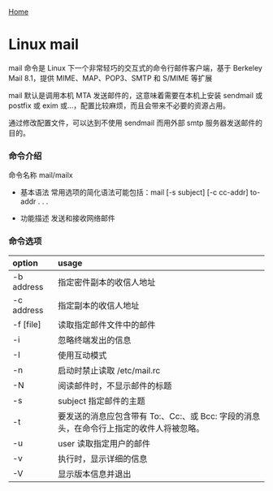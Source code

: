 [Home](../../../../)


# Linux mail

mail 命令是 Linux 下一个非常轻巧的交互式的命令行邮件客户端，基于 Berkeley Mail 8.1，提供 MIME、MAP、POP3、SMTP 和 S/MIME 等扩展

mail 默认是调用本机 MTA 发送邮件的，这意味着需要在本机上安装 sendmail 或 postfix 或 exim 或…，配置比较麻烦，而且会带来不必要的资源占用。

通过修改配置文件，可以达到不使用 sendmail 而用外部 smtp 服务器发送邮件的目的。

### 命令介绍
命令名称 mail/mailx

* 基本语法
常用选项的简化语法可能包括：mail [-s subject] [-c cc-addr] to-addr . . .

* 功能描述
发送和接收网络邮件

### 命令选项

| option | usage |
| :----   |  :---- |
| -b address | 指定密件副本的收信人地址 |
| -c address	| 指定副本的收信人地址 |
| -f [file]	| 读取指定邮件文件中的邮件|
| -i	| 忽略终端发出的信息|
| -I	| 使用互动模式|
| -n	| 启动时禁止读取 /etc/mail.rc|
| -N	| 阅读邮件时，不显示邮件的标题|
| -s | subject	指定邮件的主题|
| -t	| 要发送的消息应包含带有 To:、Cc:、或 Bcc: 字段的消息头，在命令行上指定的收件人将被忽略。|
| -u | user	读取指定用户的邮件|
| -v	| 执行时，显示详细的信息|
| -V | 显示版本信息并退出|


